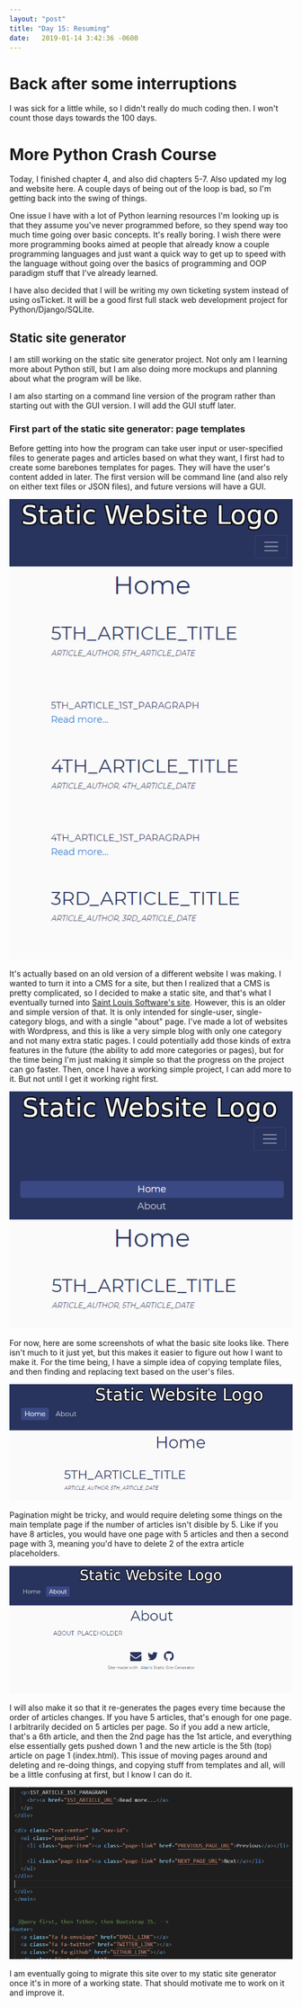 ```yaml
---
layout: "post"
title: "Day 15: Resuming"
date:   2019-01-14 3:42:36 -0600
---
```


# Back after some interruptions

I was sick for a little while, so I didn't really do much coding then. I won't count those days towards the 100 days.

# More Python Crash Course

Today, I finished chapter 4, and also did chapters 5-7. Also updated my log and website here. A couple days of being out of the loop is bad, so I'm getting back into the swing of things.

One issue I have with a lot of Python learning resources I'm looking up is that they assume you've never programmed before, so they spend way too much time going over basic concepts. It's really boring. I wish there were more programming books aimed at people that already know a couple programming languages and just want a quick way to get up to speed with the language without going over the basics of programming and OOP paradigm stuff that I've already learned. 

I have also decided that I will be writing my own ticketing system instead of using osTicket. It will be a good first full stack web development project for Python/Django/SQLite. 

## Static site generator

I am still working on the static site generator project. Not only am I learning more about Python still, but I am also doing more mockups and planning about what the program will be like.

I am also starting on a command line version of the program rather than starting out with the GUI version. I will add the GUI stuff later.

### First part of the static site generator: page templates

Before getting into how the program can take user input or user-specified files to generate pages and articles based on what they want, I first had to create some barebones templates for pages. They will have the user's content added in later. The first version will be command line (and also rely on either text files or JSON files), and future versions will have a GUI.

![static generator screenshot 1](/assets/static_generator_screenshot1.PNG)

It's actually based on an old version of a different website I was making. I wanted to turn it into a CMS for a site, but then I realized that a CMS is pretty complicated, so I decided to make a static site, and that's what I eventually turned into [Saint Louis Software's site](https://saintlouissoftware.com). However, this is an older and simple version of that. It is only intended for single-user, single-category blogs, and with a single "about" page. I've made a lot of websites with Wordpress, and this is like a very simple blog with only one category and not many extra static pages. I could potentially add those kinds of extra features in the future (the ability to add more categories or pages), but for the time being I'm just making it simple so that the progress on the project can go faster. Then, once I have a working simple project, I can add more to it. But not until I get it working right first. 

![static generator screenshot 2](/assets/static_generator_screenshot2.PNG)

For now, here are some screenshots of what the basic site looks like. There isn't much to it just yet, but this makes it easier to figure out how I want to make it. For the time being, I have a simple idea of copying template files, and then finding and replacing text based on the user's files. 

![static generator screenshot 3](/assets/static_generator_screenshot3.PNG)

Pagination might be tricky, and would require deleting some things on the main template page if the number of articles isn't disible by 5. Like if you have 8 articles, you would have one page with 5 articles and then a second page with 3, meaning you'd have to delete 2 of the extra article placeholders.

![static generator screenshot 4](/assets/static_generator_screenshot4.PNG)

I will also make it so that it re-generates the pages every time because the order of articles changes. If you have 5 articles, that's enough for one page. I arbitrarily decided on 5 articles per page. So if you add a new article, that's a 6th article, and then the 2nd page has the 1st article, and everything else essentially gets pushed down 1 and the new article is the 5th (top) article on page 1 (index.html). This issue of moving pages around and deleting and re-doing things, and copying stuff from templates and all, will be a little confusing at first, but I know I can do it. 

![static generator screenshot 5](/assets/static_generator_screenshot5.PNG)

I am eventually going to migrate this site over to my static site generator once it's in more of a working state. That should motivate me to work on it and improve it. 